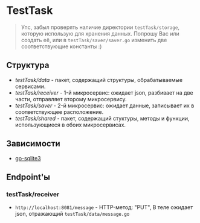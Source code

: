 # TestTask
> Упс, забыл проверять наличие директории `testTask/storage`, которую использую для хранения данных.
  Попрошу Вас или создать её, или в `testTask/saver/saver.go` изменить две соответствующие константы :)
## Структура
* _testTask/data_     - пакет, содержащий структуры, обрабатываемые сервисами.
* _testTask/receiver_ - 1-й микросервис: ожидает json, разбивает на две части, отправляет второму микросервису.
* _testTask/saver_    - 2-й микросервис: ожидает данные, записывает их в соответствующее расположение.
* _testTask/shared_   - пакет, содержащий стуктуры, методы и функции, использующиеся в обоих микросервисах.

## Зависимости
* [go-sqlite3](https://github.com/mattn/go-sqlite3)

## Endpoint'ы
### testTask/receiver
* `http://localhost:8081/message` - HTTP-метод: "PUT", В теле ожидает json, отражающий `testTask/data/message.go`
